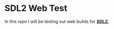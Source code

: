 # SDL2 Web Test

In this *repo* I will be testing out web builds for ***[SDL2.](https://www.libsdl.org/)***